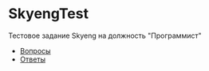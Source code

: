 # SkyengTest
Тестовое задание Skyeng на должность "Программист"

- [Вопросы](https://github.com/golovchanskiy/SkyengTest/blob/master/task.md)
- [Ответы](https://github.com/golovchanskiy/SkyengTest/blob/master/answer.md)
